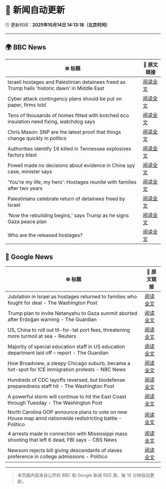 # 🧠 新闻自动更新

🕒 更新时间：**2025年10月14日 14:13:18（北京时间）**

---

## 🌍 BBC News

| 🌐 标题 | 🔗 原文链接 |
|--------|-------------|
| Israeli hostages and Palestinian detainees freed as Trump hails 'historic dawn' in Middle East | [阅读全文](https://www.bbc.com/news/articles/c740jx07vz0o?at_medium=RSS&at_campaign=rss) |
| Cyber attack contingency plans should be put on paper, firms told | [阅读全文](https://www.bbc.com/news/articles/ced61xv967lo?at_medium=RSS&at_campaign=rss) |
| Tens of thousands of homes fitted with botched eco insulation need fixing, watchdog says | [阅读全文](https://www.bbc.com/news/articles/c3w965gz8zgo?at_medium=RSS&at_campaign=rss) |
| Chris Mason: SNP are the latest proof that things change quickly in politics | [阅读全文](https://www.bbc.com/news/articles/cdx4lz0789xo?at_medium=RSS&at_campaign=rss) |
| Authorities identify 16 killed in Tennessee explosives factory blast | [阅读全文](https://www.bbc.com/news/articles/c98n4g3p1x8o?at_medium=RSS&at_campaign=rss) |
| Powell made no decisions about evidence in China spy case, minister says | [阅读全文](https://www.bbc.com/news/articles/cvg4r177k52o?at_medium=RSS&at_campaign=rss) |
| 'You're my life, my hero': Hostages reunite with families after two years | [阅读全文](https://www.bbc.com/news/articles/cyv8p8m4qg6o?at_medium=RSS&at_campaign=rss) |
| Palestinians celebrate return of detainees freed by Israel | [阅读全文](https://www.bbc.com/news/articles/cr430epq45go?at_medium=RSS&at_campaign=rss) |
| 'Now the rebuilding begins,' says Trump  as he signs Gaza peace plan | [阅读全文](https://www.bbc.com/news/articles/c709jxxrrvlo?at_medium=RSS&at_campaign=rss) |
| Who are the released hostages? | [阅读全文](https://www.bbc.com/news/articles/cpvl9k4mw8no?at_medium=RSS&at_campaign=rss) |

## 📰 Google News

| 🌐 标题 | 🔗 原文链接 |
|--------|-------------|
| Jubilation in Israel as hostages returned to families who fought for deal - The Washington Post | [阅读全文](https://news.google.com/rss/articles/CBMikgFBVV95cUxPc1FkemRGS0dBZzV2c2hJMzlib0hQanJfRmpYbUM5bVNoT0dYbWNwNllLWnl0YnU5dGp3cHlKLW5lVkdaZjcwNVRxVUxvZHUwWjhaZmhERXprdUVRUS11U1VpZ0NsLW4tWTQxWjhnTzZDUU90Vm9vclB4R3pad2JTUEhIemRMOVVFSDZWRjgwQ1J0UQ?oc=5) |
| Trump plan to invite Netanyahu to Gaza summit aborted after Erdoğan warning - The Guardian | [阅读全文](https://news.google.com/rss/articles/CBMipwFBVV95cUxNdjg5VTYxZkdUQmE0aHhmdDJ5bWhZbF9sT2VvSkxkNkdvSDhMNzhfejZLbkp2QVExMUZfWV9NVVhZV3pNbWZpVF9JZUZqbi1LeHhpM3FaX2czc2hZN25JN0VXX1J4UXJPUXlfUXhYRFNwcDBucHFBcTQwNHhoRmplaGFCYldWc3V3N0VYUXYtSWdVaGhOd1hXVnh2Zy15SzQ5V3N4WGEwUQ?oc=5) |
| US, China to roll out tit-for-tat port fees, threatening more turmoil at sea - Reuters | [阅读全文](https://news.google.com/rss/articles/CBMitwFBVV95cUxOQzZ0OXpWdmxHSWh4dzlFcHpEa2ktaFJmQ2xMbDNreXVJMm53bGhnbEJRYy11UE45TGlZUDRXNnFPWUtOdmhQM1VhVndqRFhIQUpiM0hWbzFyaG5WNy1ySXV0ellxWW1ZdFM3cDVRSnlzQmIxNG5TazgycHdORWpySy1OVC1rUUJtZGRUamI3aHlhZVItWUZCS3VIWXRfb28tMjM2akpXdF9KSGxpYlM5V0ZfdDZXZzg?oc=5) |
| Majority of special education staff in US education department laid off – report - The Guardian | [阅读全文](https://news.google.com/rss/articles/CBMijAFBVV95cUxQaWlpZ3dlWDJzdHdickRlOUJmRGJCemlHRXZsaUN3QlhYbEp6UWFtTlZ2Z0NMRjF0UU1ybVJSWEpRYWEzZW9WaFpKT2pNMGNPUzRYbnBEcnJOa3JTTHBWOVgyMm9UM3p5cXl4UkU5d25tMlFMUXM5SGdpMURZbVZOTEdpbjJXNHlTdG9IVw?oc=5) |
| How Broadview, a sleepy Chicago suburb, became a hot-spot for ICE immigration protests - NBC News | [阅读全文](https://news.google.com/rss/articles/CBMioAFBVV95cUxOSlhDLTBPOWdxZFhBT2FtOVYwSE5vWVViWElNN0htZExfMnduTWNNWDhHc1RvY1RZQkN5aTVlTmduWWd4VmtfWm8yNE5QdEw4ZWtZT3dHRGw3WmM2U0MtSlFRald0dHBCcWF3UHBoVmYtcDBYOVd3aldsRnhabEU4SVhOQ3Y4am1xQ1dDam5PSHR4TUU1M01OY0dvd1dHd2Np0gFWQVVfeXFMTUt5LXpQM2tqWE9CaUE2UnJXN0xybXRpcXZqcUlCSVc4U3Z3cGp3a3dGVi1Dd1ZRYnJYZFZlR0dpLUVTTE52SkpoLTBIVUptc1ZyM19MSUE?oc=5) |
| Hundreds of CDC layoffs reversed, but biodefense preparedness staff hit - The Washington Post | [阅读全文](https://news.google.com/rss/articles/CBMiigFBVV95cUxOVDllS0RaY3lUY2JSeHF6MS1yLUlxd0VjajQ0VVY0ZDZKUFN0SWZiQnNMajdsWnhOdHViNVZLVDA0X08zeDEyQWc1VTBMd01xa1RzY1ItUjkzeGNGUG4yeGhPX2dta0w2M09kMFZ0UHpwUXNLRzJKc29felJzbUE5NkNUNjdfMUVfaGc?oc=5) |
| A powerful storm will continue to hit the East Coast through Tuesday - The Washington Post | [阅读全文](https://news.google.com/rss/articles/CBMikgFBVV95cUxOSjlOTEFkQ0gxZ0VBdkY3VURINDNUOG9LTWZrM21rYmlPbUZzbjBfUTRSVVVDSk1UU1RuQWdBZ2pBUEhpQVlQZGs3R0k3T1B6dEJqYzQ3RVNWLUM0U3BvVEo4ZTZkR2s3dk5NbUN6UGFOVXBva3ZGX2FidG96dTJxMF92X2RKR2prOTN1UVFVb0VBZw?oc=5) |
| North Carolina GOP announce plans to vote on new House map amid nationwide redistricting battle - Politico | [阅读全文](https://news.google.com/rss/articles/CBMi3gFBVV95cUxOaUswUDllS2hyV3JEeDN4QVl3YWFzVTR3T21BMmtJSE16Y3NaYkRyYzJyOEV4dlVIRndfSUVkZmpUS1dxOEs1TkJlVWlPRkFEYjdlbUh4cW83SnF0Nl9wSDdUdzFuX3BUSkdSWHpVeXJWeHpRRXNadERZNHl0TG5JUVl6TzhTTnFGb2VqZ0lab2x2NmgxRnh3Tzc3QWtULUFxUUR3M3FsNUJSR0RqYlo3Tjl4b2tzRHE3OWNOdGlZbWdYd1prNGFzNVBpNHQ0MkY0ZlVuUXE1QlBYUEcteFE?oc=5) |
| 4 arrests made in connection with Mississippi mass shooting that left 6 dead, FBI says - CBS News | [阅读全文](https://news.google.com/rss/articles/CBMieEFVX3lxTE1GLVJQR3ZBN3JISjBnSGRXX0hTQUwwRUYtSU1EUHltdXZrdDI5c2ZSaHFRdFBxMThfdldYWHFNQ1k0QTVaeDBTLU00U0twdDgzblB0Y2xZLTRyaWlmMWlfazNSdkhNelMyQXYtcGIxUm5SUmtiQlQ5Z9IBfkFVX3lxTFBwMUFJT0R2Wl9tVjJTaFp3RlpoNE01MklONk5RaWdQenRFNEJGYnJJRlIySkg3WElTdXY5SG0zdXMtbUNmSDI5R0k3ZXRCRkREa08zZ3lqcGhiVHRQbFBHOWRoOWpUWVVaVUJVVlRzbi14Y2x0dHRNakt6WlZRdw?oc=5) |
| Newsom rejects bill giving descendants of slaves preference in college admissions - Politico | [阅读全文](https://news.google.com/rss/articles/CBMixAFBVV95cUxNb3drV3l2ZnVuczNIZlZzdHN4T003RVJyd0R1WUI4bWdsRjFFaUY5a1pMVjMtcU1oTXlPcnByMlRBRDd2MnNPU1kybTZUaVJWcEZNbloyWFFqNU1CUkNnMk1OazNTaXV5RE1oTVJQMlFzMDIxdl9GcjNMdXJQUXNVQVJKOVdoemszbHQ1YjlZUkRoOVBRSTFKWEdIRTlNdFpRd2xWSVd6N3FNeTU2NEk4MmpiV2lvcFhnVGFvUk5Ma01JWlZH?oc=5) |

---
> 本页面内容来自公开的 BBC 和 Google 新闻 RSS 源，每 10 分钟自动更新。